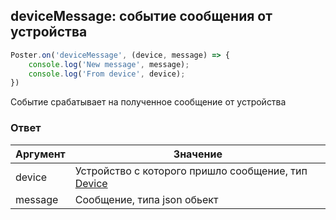 ## deviceMessage: событие сообщения от устройства

```javascript
Poster.on('deviceMessage', (device, message) => {
    console.log('New message', message);
	console.log('From device', device);
})
```

Событие срабатывает на полученное сообщение от устройства 

### Ответ

Аргумент | Значение
-------- | --------
device | Устройство с которого пришло сообщение, тип [Device](/docs/v3/pos/types/device)
message | Сообщение, типа json обьект
